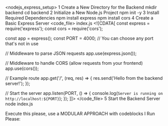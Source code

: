 <nodejs_express_setup>
  <instructions>
    <title>How to Set Up a Basic Node.js Backend in a Backend Folder</title>
    <steps>
      <step>
        <number>1</number>
        <description>Create a New Directory for the Backend</description>
        <action>
          <command>mkdir backend</command>
          <command>cd backend</command>
        </action>
      </step>
      <step>
        <number>2</number>
        <description>Initialize a New Node.js Project</description>
        <action>
          <command>npm init -y</command>
        </action>
      </step>
      <step>
        <number>3</number>
        <description>Install Required Dependencies</description>
        <action>
          <command>npm install express</command>
          <command>npm install cors</command>
        </action>
      </step>
      <step>
        <number>4</number>
        <description>Create a Basic Express Server</description>
        <code_file>
          <name>index.js</name>
          <content>
            <![CDATA[
const express = require('express');
const cors = require('cors');

const app = express();
const PORT = 4000; // You can choose any port that's not in use

// Middleware to parse JSON requests
app.use(express.json());

// Middleware to handle CORS (allow requests from your frontend)
app.use(cors());

// Example route
app.get('/', (req, res) => {
  res.send('Hello from the backend server!');
});

// Start the server
app.listen(PORT, () => {
  console.log(`Server is running on http://localhost:${PORT}`);
});
            ]]>
          </content>
        </code_file>
      </step>
      <step>
        <number>5</number>
        <description>Start the Backend Server</description>
        <action>
          <command>node index.js</command>
        </action>
      </step>
    </steps>
  </instructions>
  
  <execution>
    <prompt>Execute this please, use a MODULAR APPROACH with codeblocks I Run Please:</prompt>
  </execution>
</nodejs_express_setup>
